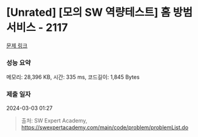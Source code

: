 # [Unrated] [모의 SW 역량테스트] 홈 방범 서비스 - 2117 

[문제 링크](https://swexpertacademy.com/main/code/problem/problemDetail.do?contestProbId=AV5V61LqAf8DFAWu) 

### 성능 요약

메모리: 28,396 KB, 시간: 335 ms, 코드길이: 1,845 Bytes

### 제출 일자

2024-03-03 01:27



> 출처: SW Expert Academy, https://swexpertacademy.com/main/code/problem/problemList.do